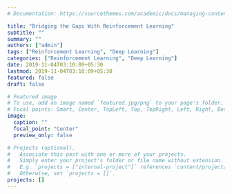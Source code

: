 ```yaml
---
# Documentation: https://sourcethemes.com/academic/docs/managing-content/

title: "Bridging the Gaps With Reinforcement Learning"
subtitle: ""
summary: ""
authors: ["admin"]
tags: ["Reinforcement Learning", "Deep Learning"]
categories: ["Reinforcement Learning", "Deep Learning"]
date: 2019-11-04T03:10:09+05:30
lastmod: 2019-11-04T03:10:09+05:30
featured: false
draft: false

# Featured image
# To use, add an image named `featured.jpg/png` to your page's folder.
# Focal points: Smart, Center, TopLeft, Top, TopRight, Left, Right, BottomLeft, Bottom, BottomRight.
image:
  caption: ""
  focal_point: "Center"
  preview_only: false

# Projects (optional).
#   Associate this post with one or more of your projects.
#   Simply enter your project's folder or file name without extension.
#   E.g. `projects = ["internal-project"]` references `content/project/deep-learning/index.md`.
#   Otherwise, set `projects = []`.
projects: []
---
```

